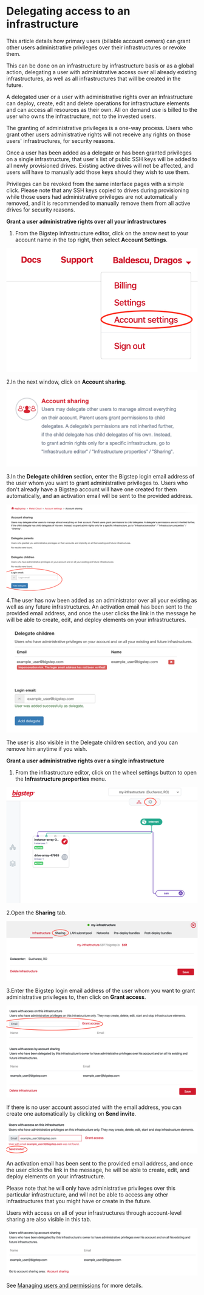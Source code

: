 # Delegating access to an infrastructure

This article details how primary users (billable account owners) can grant other users administrative privileges over their infrastructures or revoke them.

 This can be done on an infrastructure by infrastructure basis or as a global action, delegating a user with administrative access over all already existing infrastructures, as well as all infrastructures that will be created in the future.

 A delegated user or a user with administrative rights over an infrastructure can deploy, create, edit and delete operations for infrastructure elements and can access all resources as their own. All on demand use is billed to the user who owns the infrastructure, not to the invested users.

 The granting of administrative privileges is a one-way process. Users who grant other users administrative rights will not receive any rights on those users' infrastructures, for security reasons.

 Once a user has been added as a delegate or has been granted privileges on a single infrastructure, that user's list of public SSH keys will be added to all newly provisioned drives. Existing active drives will not be affected, and users will have to manually add those keys should they wish to use them.

 Privileges can be revoked from the same interface pages with a simple click. Please note that any SSH keys copied to drives during provisioning while those users had administrative privileges are not automatically removed, and it is recommended to manually remove them from all active drives for security reasons.

 **Grant a user administrative rights over all your infrastructures**

 1. From the Bigstep infrastructure editor, click on the arrow next to your account name in the top right, then select **Account Settings**.

 ![](/assets/guides/user_management_1.png)

 2.In the next window, click on **Account sharing**.

 ![](/assets/guides/user_management_2.png)

 3.In the **Delegate children** section, enter the Bigstep login email address of the user whom you want to grant administrative privileges to. Users who don't already have a Bigstep account will have one created for them automatically, and an activation email will be sent to the provided address.

 ![](/assets/guides/user_management_3.png)

 4.The user has now been added as an administrator over all your existing as well as any future infrastructures. An activation email has been sent to the provided email address, and once the user clicks the link in the message he will be able to create, edit, and deploy elements on your infrastructures.

 ![](/assets/guides/user_management_4.png)

 The user is also visible in the Delegate children section, and you can remove him anytime if you wish.

  **Grant a user administrative rights over a single infrastructure**

 1. From the infrastructure editor, click on the wheel settings button to open the **Infrastructure properties** menu.

 ![](/assets/guides/user_management_5.png)

 2.Open the **Sharing** tab.

 ![](/assets/guides/user_management_6.png)

 3.Enter the Bigstep login email address of the user whom you want to grant administrative privileges to, then click on **Grant access**.

 ![](/assets/guides/user_management_7.png)

 If there is no user account associated with the email address, you can create one automatically by clicking on **Send invite**.

 ![](/assets/guides/user_management_8.png)

 An activation email has been sent to the provided email address, and once the user clicks the link in the message, he will be able to create, edit, and deploy elements on your infrastructure.

 Please note that he will only have administrative privileges over this particular infrastructure, and will not be able to access any other infrastructures that you might have or create in the future.

 Users with access on all of your infrastructures through account-level sharing are also visible in this tab.

 ![](/assets/guides/user_management_9.png)

See [Managing users and permissions](/guides/managing_users_and_permissions) for more details.


